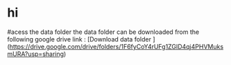 # hi
#acess the data folder
the data folder can be downloaded from the following google  drive link :
[Download data folder ] (https://drive.google.com/drive/folders/1F6fyCoY4rUFg1ZGID4qj4PHVMuksmURA?usp=sharing)
